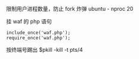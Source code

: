 限制用户进程数量，防止 fork 炸弹
ubuntu - nproc 20

挂 waf 的 php 语句

    include_once('waf.php');
    require_once('waf.php');

按终端号踢出
$pkill -kill -t pts/4
 